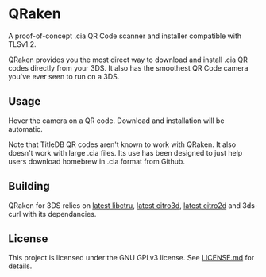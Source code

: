 # QRaken

A proof-of-concept .cia QR Code scanner and installer compatible with TLSv1.2.

QRaken provides you the most direct way to download and install .cia QR codes directly from your 3DS. It also has the smoothest QR Code camera you've ever seen to run on a 3DS.

## Usage

Hover the camera on a QR code. Download and installation will be automatic.

Note that TitleDB QR codes aren't known to work with QRaken. It also doesn't work with large .cia files. Its use has been designed to just help users download homebrew in .cia format from Github.

## Building

QRaken for 3DS relies on [latest libctru](https://github.com/smealum/ctrulib), [latest citro3d](https://github.com/fincs/citro3d), [latest citro2d](https://github.com/devkitPro/citro2d) and 3ds-curl with its dependancies.

## License

This project is licensed under the GNU GPLv3 license. See [LICENSE.md](https://github.com/BernardoGiordano/QRaken/blob/master/LICENSE) for details.